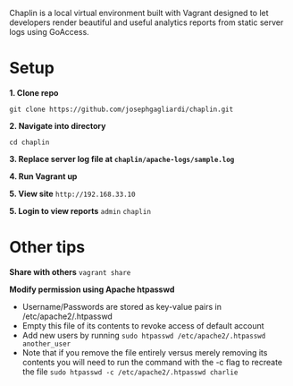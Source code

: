 Chaplin is a local virtual environment built with Vagrant designed to let developers render beautiful and useful analytics reports from static server logs using GoAccess.

# Setup

**1. Clone repo**

```git clone https://github.com/josephgagliardi/chaplin.git ```

**2. Navigate into directory**

```cd chaplin ```

**3. Replace server log file at ```chaplin/apache-logs/sample.log```**

**4. Run Vagrant up**

**5. View site**
```http://192.168.33.10```

**5. Login to view reports**
```admin```
```chaplin```

# Other tips

**Share with others**
```vagrant share```

**Modify permission using Apache htpasswd**
- Username/Passwords are stored as key-value pairs in /etc/apache2/.htpasswd
- Empty this file of its contents to revoke access of default account
- Add new users by running ```sudo htpasswd /etc/apache2/.htpasswd another_user```
- Note that if you remove the file entirely versus merely removing its contents you will need to run the command with the -c flag to recreate the file
```sudo htpasswd -c /etc/apache2/.htpasswd charlie```

